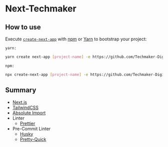 # Next-Techmaker

## How to use

Execute [`create-next-app`](https://github.com/vercel/next.js/tree/canary/packages/create-next-app) with [npm](https://docs.npmjs.com/cli/init) or [Yarn](https://yarnpkg.com/lang/en/docs/cli/create/) to bootstrap your project:

`yarn:`

```bash
yarn create next-app [project-name] -e https://github.com/Techmaker-Digital-Innovations-Corp/next-techmaker
```

`npm:`

```bash
npx create-next-app [project-name] -e https://github.com/Techmaker-Digital-Innovations-Corp/next-techmaker
```

## Summary

- [Next.js](https://nextjs.org)
- [TailwindCSS](https://tailwindcss.com/)
- [Absolute Import](https://nextjs.org/docs/advanced-features/module-path-aliases)
- Linter
  - [Prettier](https://prettier.io/)
- Pre-Commit Linter
  - [Husky](https://typicode.github.io/husky/#/?id=automatic-recommended)
  - [Pretty-Quick](https://www.npmjs.com/package/pretty-quick)

